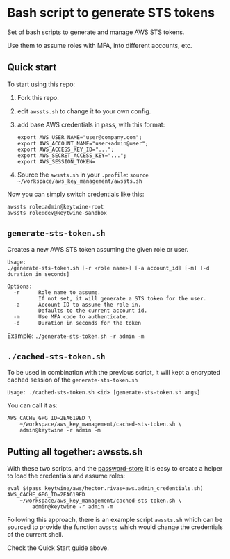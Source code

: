 Bash script to generate STS tokens
==================================

Set of bash scripts to generate and manage AWS STS tokens.

Use them to assume roles with MFA, into different accounts, etc.

Quick start
-----------

To start using this repo:

 1. Fork this repo.
 2. edit `awssts.sh` to change it to your own config.
 3. add base AWS credentials in pass, with this format:
 
        export AWS_USER_NAME="user@company.com";
        export AWS_ACCOUNT_NAME="user+admin@user";
        export AWS_ACCESS_KEY_ID="...";
        export AWS_SECRET_ACCESS_KEY="...";
        export AWS_SESSION_TOKEN=

 4. Source the `awssts.sh` in your `.profile`: `source ~/workspace/aws_key_management/awssts.sh`

Now you can simply switch credentials like this:

```
awssts role:admin@keytwine-root
awssts role:dev@keytwine-sandbox
```

`generate-sts-token.sh`
-----------------------

Creates a new AWS STS token assuming the given role or user.

```
Usage:
./generate-sts-token.sh [-r <role name>] [-a account_id] [-m] [-d duration_in_seconds]

Options:
  -r      Role name to assume.
          If not set, it will generate a STS token for the user.
  -a      Account ID to assume the role in.
          Defaults to the current account id.
  -m      Use MFA code to authenticate.
  -d      Duration in seconds for the token
```

Example: `./generate-sts-token.sh -r admin -m`

`./cached-sts-token.sh `
------------------------

To be used in combination with the previous script, it will kept a
encrypted cached session of the `generate-sts-token.sh`

```
Usage: ./cached-sts-token.sh <id> [generate-sts-token.sh args]
```

You can call it as:

```
AWS_CACHE_GPG_ID=2EA619ED \
	~/workspace/aws_key_management/cached-sts-token.sh \
	admin@keytwine -r admin -m
```

Putting all together: awssts.sh
-------------------------------

With these two scripts, and the [password-store](https://www.passwordstore.org/)
it is easy to create a helper to load the credentials and assume roles:

```
eval $(pass keytwine/aws/hector.rivas+aws.admin_credentials.sh)
AWS_CACHE_GPG_ID=2EA619ED
	~/workspace/aws_key_management/cached-sts-token.sh \
		admin@keytwine -r admin -m
```

Following this approach, there is an example script `awssts.sh` which
can be sourced to provide the function `awssts` which would change the
credentials of the current shell.

Check the Quick Start guide above.
